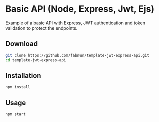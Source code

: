 # Basic API (Node, Express, Jwt, Ejs)

Example of a basic API with Express, JWT authentication and token validation to protect the endpoints.

## Download

```bash
git clone https://github.com/fabnun/template-jwt-express-api.git
cd template-jwt-express-api
```

## Installation

```bash
npm install
```

## Usage

```bash
npm start
```
